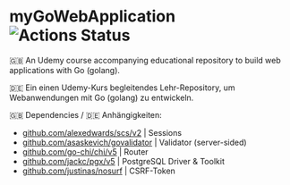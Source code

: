 # myGoWebApplication  ![Actions Status](https://github.com/jagottsicher/myGoWebApplication/workflows/Go/badge.svg)

🇬🇧 An Udemy course accompanying educational repository to build web applications with Go (golang).

🇩🇪 Ein einen Udemy-Kurs begleitendes Lehr-Repository, um Webanwendungen mit Go (golang) zu entwickeln.

🇬🇧 Dependencies / 🇩🇪 Anhängigkeiten:

* [github.com/alexedwards/scs/v2](https://github.com/alexedwards/scs/v2) | Sessions
* [github.com/asaskevich/govalidator](https://github.com/asaskevich/govalidator) | Validator (server-sided)
* [github.com/go-chi/chi/v5](https://github.com/go-chi/chi/v5) | Router
* [github.com/jackc/pgx/v5](https://github.com/jackc/pgx/v5) | PostgreSQL Driver & Toolkit
* [github.com/justinas/nosurf](https://github.com/justinas/nosurf) | CSRF-Token
